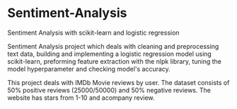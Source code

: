 # Sentiment-Analysis
Sentiment Analysis with scikit-learn and logistic regression

Sentiment Analysis project which deals with cleaning and preprocessing text data, building and implementing a logistic regression model using scikit-learn, preforming feature extraction with the nlpk library, tuning the model hyperparameter and checking model's accuracy.

This project deals with IMDb Movie reviews by user. The dataset consists of 50% positive reviews (25000/50000) and 50% negative reviews. The website has stars from 1-10 and acompany review.

